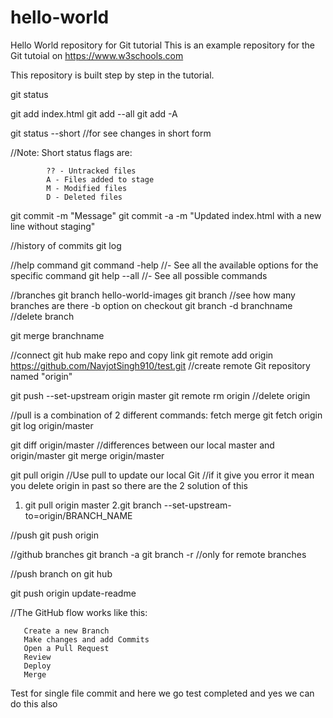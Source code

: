 # hello-world
Hello World repository for Git tutorial
This is an example repository for the Git tutoial on https://www.w3schools.com

This repository is built step by step in the tutorial.


 git status

 git add index.html
git add --all
git add -A


git status --short //for see changes in short form

//Note: Short status flags are:

            ?? - Untracked files
            A - Files added to stage
            M - Modified files
            D - Deleted files


git commit -m "Message"
git commit -a -m "Updated index.html with a new line without staging"

//history of commits 
git log

//help command
git command -help //-  See all the available options for the specific command
git help --all //-  See all possible commands

//branches
git branch hello-world-images
git branch //see how many branches are there 
-b option on checkout 
git branch -d  branchname //delete branch

git merge branchname

//connect git hub make repo and copy link 
 git remote add origin https://github.com/NavjotSingh910/test.git //create remote Git repository named "origin"
 
 git push --set-upstream origin master 
 git remote rm origin //delete origin
 
 
 //pull is a combination of 2 different commands:
       fetch
       merge
git fetch origin
git log origin/master

git diff origin/master  //differences between our local master and origin/master
git merge origin/master


git pull origin //Use pull to update our local Git
//if it give you error it mean you delete origin in past so there are the 2 solution of this
1. git pull origin master
2.git branch --set-upstream-to=origin/BRANCH_NAME

//push
git push origin

//github branches
git branch -a
git branch -r //only for remote branches

//push branch on git hub

git push origin update-readme



//The GitHub flow works like this:

       Create a new Branch
       Make changes and add Commits
       Open a Pull Request
       Review
       Deploy
       Merge

       
Test for single file commit
and here we go test completed and yes we can do this also 